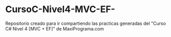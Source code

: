 # CursoC-Nivel4-MVC-EF-
Repositorio creado para ir compartiendo las practicas generadas del "Curso C# Nivel 4 [MVC + EF]" de MaxiPrograma.com
